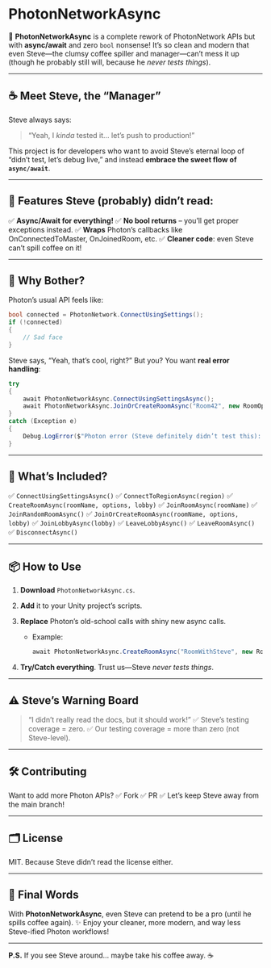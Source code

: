 # PhotonNetworkAsync

🚀 **PhotonNetworkAsync** is a complete rework of PhotonNetwork APIs but with **async/await** and zero `bool` nonsense!
It’s so clean and modern that even Steve—the clumsy coffee spiller and manager—can’t mess it up (though he probably still will, because he *never tests things*).

---

## ☕️ Meet Steve, the “Manager”

Steve always says:

> “Yeah, I *kinda* tested it… let’s push to production!”

This project is for developers who want to avoid Steve’s eternal loop of “didn’t test, let’s debug live,” and instead **embrace the sweet flow of `async/await`**.

---

## 🌟 Features Steve (probably) didn’t read:

✅ **Async/Await for everything!**
✅ **No bool returns** – you’ll get proper exceptions instead.
✅ **Wraps** Photon’s callbacks like OnConnectedToMaster, OnJoinedRoom, etc.
✅ **Cleaner code**: even Steve can’t spill coffee on it!

---

## 🤯 Why Bother?

Photon’s usual API feels like:

```csharp
bool connected = PhotonNetwork.ConnectUsingSettings();
if (!connected)
{
    // Sad face
}
```

Steve says, “Yeah, that’s cool, right?”
But you? You want **real error handling**:

```csharp
try
{
    await PhotonNetworkAsync.ConnectUsingSettingsAsync();
    await PhotonNetworkAsync.JoinOrCreateRoomAsync("Room42", new RoomOptions { MaxPlayers = 4 });
}
catch (Exception e)
{
    Debug.LogError($"Photon error (Steve definitely didn’t test this): {e.Message}");
}
```

---

## 🍵 What’s Included?

✅ `ConnectUsingSettingsAsync()`
✅ `ConnectToRegionAsync(region)`
✅ `CreateRoomAsync(roomName, options, lobby)`
✅ `JoinRoomAsync(roomName)`
✅ `JoinRandomRoomAsync()`
✅ `JoinOrCreateRoomAsync(roomName, options, lobby)`
✅ `JoinLobbyAsync(lobby)`
✅ `LeaveLobbyAsync()`
✅ `LeaveRoomAsync()`
✅ `DisconnectAsync()`

---

## 📦 How to Use

1. **Download** `PhotonNetworkAsync.cs`.
2. **Add** it to your Unity project’s scripts.
3. **Replace** Photon’s old-school calls with shiny new async calls.

   * Example:

     ```csharp
     await PhotonNetworkAsync.CreateRoomAsync("RoomWithSteve", new RoomOptions { MaxPlayers = 6 });
     ```
4. **Try/Catch everything**. Trust us—Steve *never tests things*.

---

## ⚠️ Steve’s Warning Board

> “I didn’t really read the docs, but it should work!”
> ✅ Steve’s testing coverage = zero.
> ✅ Our testing coverage = more than zero (not Steve-level).

---

## 🛠️ Contributing

Want to add more Photon APIs?
✅ Fork
✅ PR
✅ Let’s keep Steve away from the main branch!

---

## 🗂️ License

MIT. Because Steve didn’t read the license either.

---

## 🧃 Final Words

With **PhotonNetworkAsync**, even Steve can pretend to be a pro (until he spills coffee again).
✨ Enjoy your cleaner, more modern, and way less Steve-ified Photon workflows!

---

**P.S.** If you see Steve around… maybe take his coffee away. ☕️
